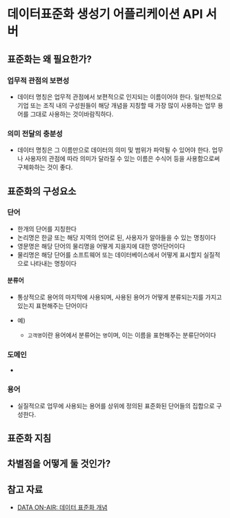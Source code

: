 # 데이터표준화 생성기 어플리케이션 API 서버

## 표준화는 왜 필요한가?
### 업무적 관점의 보편성
* 데이터 명칭은 업무적 관점에서 보편적으로 인지되는 이름이어야 한다. 일반적으로 기업 또는 조직 내의 구성원들이 해당 개념을 지칭할 때 가장 많이 사용하는 업무 용어를 그대로 사용하는 것이바람직하다.

### 의미 전달의 충분성
* 데이터 명칭은 그 이름만으로 데이터의 의미 및 범위가 파악될 수 있어야 한다. 업무나 사용자의 관점에 따라 의미가 달라질 수 있는 이름은 수식어 등을 사용함으로써 구체화하는 것이 좋다.

## 표준화의 구성요소

### 단어
* 한개의 단어를 지칭한다
* 논리명은 한글 또는 해당 지역의 언어로 된, 사용자가 알아들을 수 있는 명칭이다
* 영문명은 해당 단어의 물리명을 어떻게 지을지에 대한 영어단어이다
* 물리명은 해당 단어를 소프트웨어 또는 데이터베이스에서 어떻게 표시할지 실질적으로 나타내는 명칭이다

#### 분류어
* 통상적으로 용어의 마지막에 사용되며, 사용된 용어가 어떻게 분류되는지를 가지고 있는지 표현해주는 
단어이다

* 예)
    * `고객명`이란 용어에서 분류어는 `명`이며, 이는 이름을 표현해주는 분류단어이다

### 도메인
* 

### 용어
* 실질적으로 업무에 사용되는 용어를 상위에 정의된 표준화된 단어들의 집합으로 구성한다.

## 표준화 지침

## 차별점을 어떻게 둘 것인가?

## 참고 자료
* [DATA ON-AIR: 데이터 표준화 개념](https://dataonair.or.kr/db-tech-reference/d-guide/da-guide/?mod=document&uid=269)